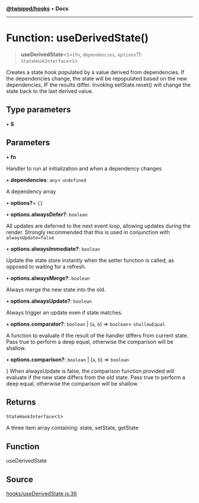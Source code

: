 [**@twipped/hooks**](../../README.md) • **Docs**

***

# Function: useDerivedState()

> **useDerivedState**\<`S`\>(`fn`, `dependencies`, `options`?): `StateHookInterface`\<`S`\>

Creates a state hook populated by a value derived from dependencies.
If the dependencies change, the state will be repopulated based on the
new dependencies, IF the results differ.
Invoking setState.reset() will change the state back to the last derived value.

## Type parameters

• **S**

## Parameters

• **fn**

Handler to run at initialization and when a dependency changes

• **dependencies**: `any`= `undefined`

A dependency array

• **options?**= `{}`

• **options.alwaysDefer?**: `boolean`

All updates are deferred to the next event loop,
allowing updates during the render. Strongly recommended that this is used in conjunction
with `alwaysUpdate=false`

• **options.alwaysImmediate?**: `boolean`

Update the state store instantly when the
setter function is called, as opposed to waiting for a refresh.

• **options.alwaysMerge?**: `boolean`

Always merge the new state into the old.

• **options.alwaysUpdate?**: `boolean`

Always trigger an update even if state matches.

• **options.comparator?**: `boolean` \| (`a`, `b`) => `boolean`= `shallowEqual`

A function
to evaluate if the result of the handler differs from current state. Pass true to perform
a deep equal, otherwise the comparison will be shallow.

• **options.comparison?**: `boolean` \| (`a`, `b`) => `boolean`

} When alwaysUpdate
is false, the comparison function provided will evaluate if the new state differs from the
old state. Pass true to perform a deep equal, otherwise the comparison will be shallow.

## Returns

`StateHookInterface`\<`S`\>

A three item
array containing: state, setState, getState

## Function

useDerivedState

## Source

[hooks/useDerivedState.js:36](https://github.com/Twipped/hooks/blob/main/hooks/useDerivedState.js#L36)
